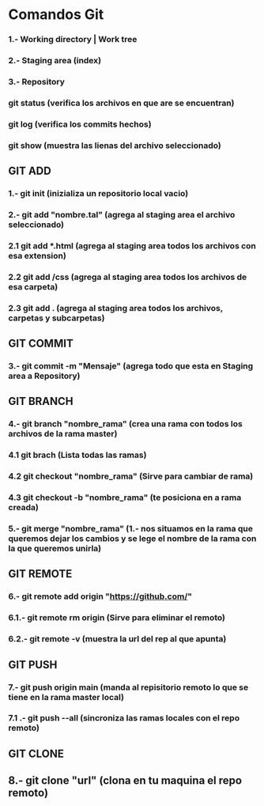  # Comandos Git

 ### 1.- Working directory | Work tree
 ### 2.- Staging area (index)
 ### 3.- Repository

### git status (verifica los archivos en que are se encuentran)
### git log (verifica los commits hechos)
### git show (muestra las lienas del archivo seleccionado)

## GIT ADD
### 1.- git init (inizializa un repositorio local vacio)
### 2.- git add "nombre.tal" (agrega al staging area el archivo seleccionado)
### 2.1 git add *.html (agrega al staging area todos los archivos con esa extension)
### 2.2 git add /css (agrega al staging area todos los archivos de esa carpeta)
### 2.3 git add . (agrega al staging area todos los archivos, carpetas y subcarpetas)

## GIT COMMIT
### 3.- git commit -m "Mensaje" (agrega todo que esta en Staging area a Repository)

## GIT BRANCH
### 4.- git branch "nombre_rama" (crea una rama con todos los archivos de la rama master)

### 4.1 git brach (Lista todas las ramas)
### 4.2 git checkout "nombre_rama" (Sirve para cambiar de rama)
### 4.3 git checkout -b "nombre_rama" (te posiciona en a rama creada)

### 5.- git merge "nombre_rama" (1.- nos situamos en la rama que queremos dejar los cambios y se lege el nombre de la rama con la que queremos unirla)

## GIT REMOTE
### 6.- git remote add origin "https://github.com/"
### 6.1.- git remote rm origin (Sirve para eliminar el remoto)
### 6.2.- git remote -v (muestra la url del rep al que apunta)

## GIT PUSH
### 7.- git push origin main (manda al repisitorio remoto lo que se tiene en la rama master local)
### 7.1 .- git push --all (sincroniza las ramas locales con el repo remoto)

## GIT CLONE
## 8.- git clone "url" (clona en tu maquina el repo remoto)